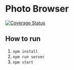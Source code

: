# Photo Browser

<a href="https://codecov.io/gh/toumas/photo-browser-reimagined/branch/master"><img src="https://img.shields.io/codecov/c/github/toumas/photo-browser-reimagined/master.svg" alt="Coverage Status"></a>

## How to run

1.  `npm install`
2.  `npm run server`
3.  `npm start`
